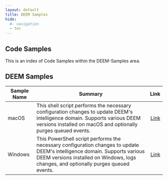 ```yaml
---
layout: default
title: DEEM Samples
hide:
  #- navigation
  - toc
---
```


## Code Samples

This is an index of Code Samples within the DEEM-Samples area.

## DEEM Samples

| Sample Name | Summary | Link |
| --- | --- | ---:|
| macOS | This shell script performs the necessary configuration changes to update DEEM's intelligence domain. Supports various DEEM versions installed on macOS and optionally purges queued events. | [Link](https://github.com/euc-oss/euc-samples/tree/main/DEEM-Samples/Scripts/DomainTransition/macOS) |
| Windows | This PowerShell script performs the necessary configuration changes to update DEEM's intelligence domain. Supports various DEEM versions installed on Windows, logs changes, and optionally purges queued events. | [Link](https://github.com/euc-oss/euc-samples/tree/main/DEEM-Samples/Scripts/DomainTransition/Windows) |
